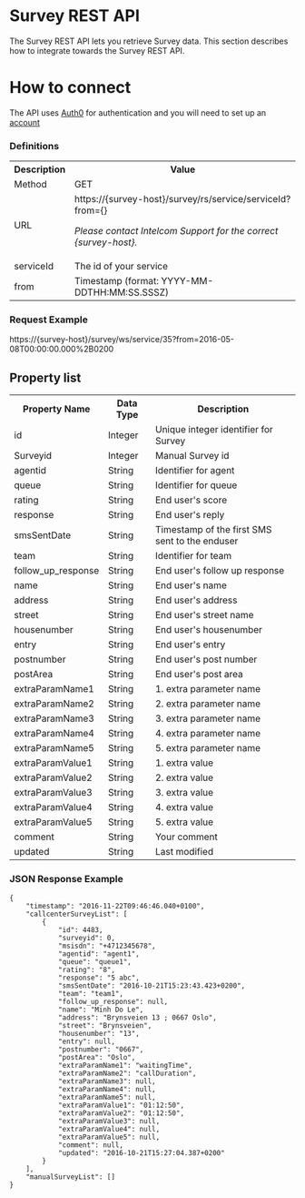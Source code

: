 # Survey REST API

The Survey REST API lets you retrieve Survey data.
This section describes how to integrate towards the Survey REST API.  

# How to connect

The API uses [Auth0](https://auth0.com/) for authentication and you will need to set up an [account](Authentication.md)

### Definitions
<table>
<tr><th>Description</th><th>Value</th></tr>	
<tr><td>Method</td><td>GET</td></tr>	
<tr><td>URL</td><td>https://{survey-host}/survey/rs/service/serviceId?from={}
<br/><p><i>Please contact Intelcom Support for the correct {survey-host}.</p></td></tr>
<tr><td>serviceId</td><td>The id of your service</td></tr>	
<tr><td>from</td><td>Timestamp (format: YYYY-MM-DDTHH:MM:SS.SSSZ) </td></tr>	
</table>

### Request Example
https://{survey-host}/survey/ws/service/35?from=2016-05-08T00:00:00.000%2B0200 

## Property list

<table>
<tr><th>Property Name</th><th>Data Type</th><th>Description</th></tr>	
<tr><td>id</td><td>Integer</td><td>Unique integer identifier for Survey</td></tr>	
<tr><td>Surveyid</td><td>Integer</td><td>Manual Survey id</td></tr>		
<tr><td>agentid</td><td>String</td><td>Identifier for agent</td></tr>
<tr><td>queue</td><td>String</td><td>Identifier for queue</td></tr>	
<tr><td>rating</td><td>String</td><td>End user's score</td></tr>
<tr><td>response</td><td>String</td><td>End user's reply</td></tr>
<tr><td>smsSentDate</td><td>String</td><td>Timestamp of the first SMS sent to the enduser</td>
<tr><td>team</td><td>String</td><td>Identifier for team</td></tr></tr>
<tr><td>follow_up_response</td><td>String</td><td>End user's follow up response</td></tr>
<tr><td>name</td><td>String</td><td>End user's name</td></tr>
<tr><td>address</td><td>String</td><td>End user's address</td></tr>
<tr><td>street</td><td>String</td><td>End user's street name</td></tr>
<tr><td>housenumber</td><td>String</td><td>End user's housenumber</td></tr>
<tr><td>entry</td><td>String</td><td>End user's entry</td></tr>
<tr><td>postnumber</td><td>String</td><td>End user's post number</td></tr>	
<tr><td>postArea</td><td>String</td><td>End user's post area</td></tr>
<tr><td>extraParamName1</td><td>String</td><td>1. extra parameter name</td></tr>
<tr><td>extraParamName2</td><td>String</td><td>2. extra parameter name</td></tr>
<tr><td>extraParamName3</td><td>String</td><td>3. extra parameter name</td></tr>
<tr><td>extraParamName4</td><td>String</td><td>4. extra parameter name</td></tr>
<tr><td>extraParamName5</td><td>String</td><td>5. extra parameter name</td></tr>
<tr><td>extraParamValue1</td><td>String</td><td>1. extra value</td></tr>
<tr><td>extraParamValue2</td><td>String</td><td>2. extra value</td></tr>
<tr><td>extraParamValue3</td><td>String</td><td>3. extra value</td></tr>
<tr><td>extraParamValue4</td><td>String</td><td>4. extra value</td></tr>
<tr><td>extraParamValue5</td><td>String</td><td>5. extra value</td></tr>
<tr><td>comment</td><td>String</td><td>Your comment</td>
<tr><td>updated</td><td>String</td><td>Last modified</td>
</table>


### JSON Response Example

	{
		"timestamp": "2016-11-22T09:46:46.040+0100",
		"callcenterSurveyList": [
    		{
				"id": 4483,
		      	"surveyid": 0,
		      	"msisdn": "+4712345678",
		      	"agentid": "agent1",
		      	"queue": "queue1",
		      	"rating": "8",
		      	"response": "5 abc",
		      	"smsSentDate": "2016-10-21T15:23:43.423+0200",
		      	"team": "team1",
		      	"follow_up_response": null,
		      	"name": "Minh Do Le",
		      	"address": "Brynsveien 13 ; 0667 Oslo",
				"street": "Brynsveien",
		      	"housenumber": "13",
				"entry": null,
		      	"postnumber": "0667",
		      	"postArea": "Oslo",
		      	"extraParamName1": "waitingTime",
		      	"extraParamName2": "callDuration",
		      	"extraParamName3": null,
		      	"extraParamName4": null,
		      	"extraParamName5": null,
		      	"extraParamValue1": "01:12:50",
		      	"extraParamValue2": "01:12:50",
		      	"extraParamValue3": null,
		      	"extraParamValue4": null,
		      	"extraParamValue5": null,
		      	"comment": null,
		      	"updated": "2016-10-21T15:27:04.387+0200"      
			}
	  	],
		"manualSurveyList": []
	}

